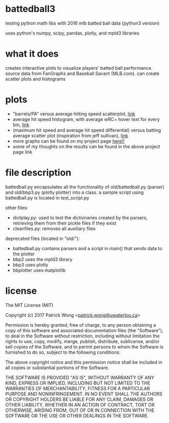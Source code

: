 # battedball3
testing python math libs with 2016 mlb batted ball data (python3 version)

uses python's numpy, scipy, pandas, plotly, and mpld3 libraries

# what it does
creates interactive plots to visualize players' batted ball performance. source data from FanGraphs and Baseball Savant (MLB.com). can create scatter plots and histograms


# plots
- "barrels/PA" versus average hitting speed scatterplot, [link](https://patwong.github.io/bb/brl_pa_vs_avg_hit_speed.html)
- average hit speed histogram, with average wRC+ hover text for every bin, [link](https://patwong.github.io/bb/avg_hit_speed_hist.html)
- (maximum hit speed and average hit speed differential) versus batting average scatter plot (inspiration from jeff sullivan), [link](https://patwong.github.io/bb/max_bb_ahs_ba.html)
- more graphs can be found on my project page [here!!](https://patwong.github.io/mlb_page.html)
- some of my thoughts on the results can be found in the above project page link


# file description
battedball.py encapsulates all the functionality of old/battedball.py (parser) and old/bbp3.py (plotly plotter) into a class. a sample script using battedball.py is located in test_script.py

other files:
- dictplay.py: used to test the dictionaries created by the parsers, retrieving them from their pickle files if they exist
- cleanfiles.py: removes all auxiliary files

deprecated files (located in "old/"):
- battedball.py contains parsers and a script in main() that sends data to the plotter
- bbp2 uses the mpld3 library
- bbp3 uses plotly
- bbplotter uses matplotlib

# license

The MIT License (MIT)

Copyright (c) 2017 Patrick Wong \<<patrick.wong@uwaterloo.ca>\>

Permission is hereby granted, free of charge, to any person obtaining a copy
of this software and associated documentation files (the "Software"), to deal
in the Software without restriction, including without limitation the rights
to use, copy, modify, merge, publish, distribute, sublicense, and/or sell
copies of the Software, and to permit persons to whom the Software is
furnished to do so, subject to the following conditions:

The above copyright notice and this permission notice shall be included in all
copies or substantial portions of the Software.

THE SOFTWARE IS PROVIDED "AS IS", WITHOUT WARRANTY OF ANY KIND, EXPRESS OR
IMPLIED, INCLUDING BUT NOT LIMITED TO THE WARRANTIES OF MERCHANTABILITY,
FITNESS FOR A PARTICULAR PURPOSE AND NONINFRINGEMENT. IN NO EVENT SHALL THE
AUTHORS OR COPYRIGHT HOLDERS BE LIABLE FOR ANY CLAIM, DAMAGES OR OTHER
LIABILITY, WHETHER IN AN ACTION OF CONTRACT, TORT OR OTHERWISE, ARISING FROM,
OUT OF OR IN CONNECTION WITH THE SOFTWARE OR THE USE OR OTHER DEALINGS IN THE
SOFTWARE.
